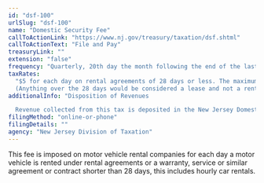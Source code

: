 ```yaml
---
id: "dsf-100"
urlSlug: "dsf-100"
name: "Domestic Security Fee"
callToActionLink: "https://www.nj.gov/treasury/taxation/dsf.shtml"
callToActionText: "File and Pay"
treasuryLink: ""
extension: "false"
frequency: "Quarterly, 20th day the month following the end of the last quarter"
taxRates:
  "$5 for each day on rental agreements of 28 days or less. The maximum rental[LJ[10]  fee per rental agreement is $140 even if the actual rental extends beyond 28 days.
  (Anything over the 28 days would be considered a lease and not a rental)"
additionalInfo: "Disposition of Revenues

  Revenue collected from this tax is deposited in the New Jersey Domestic Security Account established in the General Fund."
filingMethod: "online-or-phone"
filingDetails: ""
agency: "New Jersey Division of Taxation"
---
```


This fee is imposed on motor vehicle rental companies for each day a motor vehicle is rented under rental agreements or a warranty, service or similar agreement or contract shorter than 28 days, this includes hourly car rentals.

